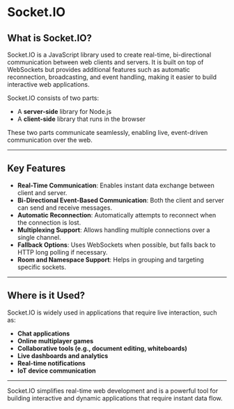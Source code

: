 # Socket.IO

## What is Socket.IO?

Socket.IO is a JavaScript library used to create real-time, bi-directional communication between web clients and servers. It is built on top of WebSockets but provides additional features such as automatic reconnection, broadcasting, and event handling, making it easier to build interactive web applications.

Socket.IO consists of two parts:
- A **server-side** library for Node.js
- A **client-side** library that runs in the browser

These two parts communicate seamlessly, enabling live, event-driven communication over the web.

---

## Key Features

- **Real-Time Communication**: Enables instant data exchange between client and server.
- **Bi-Directional Event-Based Communication**: Both the client and server can send and receive messages.
- **Automatic Reconnection**: Automatically attempts to reconnect when the connection is lost.
- **Multiplexing Support**: Allows handling multiple connections over a single channel.
- **Fallback Options**: Uses WebSockets when possible, but falls back to HTTP long polling if necessary.
- **Room and Namespace Support**: Helps in grouping and targeting specific sockets.

---

## Where is it Used?

Socket.IO is widely used in applications that require live interaction, such as:

- **Chat applications**
- **Online multiplayer games**
- **Collaborative tools (e.g., document editing, whiteboards)**
- **Live dashboards and analytics**
- **Real-time notifications**
- **IoT device communication**

---

Socket.IO simplifies real-time web development and is a powerful tool for building interactive and dynamic applications that require instant data flow.
